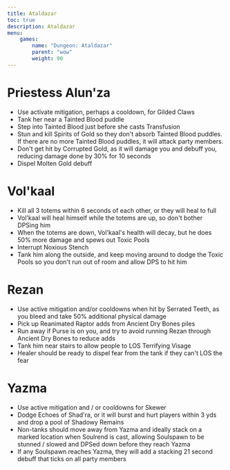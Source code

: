 ```yaml
---
title: Ataldazar
toc: true
description: Ataldazar
menu:
    games:
        name: "Dungeon: Ataldazar"
        parent: "wow"
        weight: 90
---
```


# Priestess Alun'za

* Use activate mitigation, perhaps a cooldown, for Gilded Claws
* Tank her near a Tainted Blood puddle
* Step into Tainted Blood just before she casts Transfusion
* Stun and kill Spirits of Gold so they don't absorb Tainted Blood puddles. If there are no more Tainted Blood puddles, it will attack party members.
* Don't get hit by Corrupted Gold, as it will damage you and debuff you, reducing damage done by 30% for 10 seconds
* Dispel Molten Gold debuff

# Vol'kaal

* Kill all 3 totems within 6 seconds of each other, or they will heal to full
* Vol'kaal will heal himself while the totems are up, so don't bother DPSing him
* When the totems are down, Vol'kaal's health will decay, but he does 50% more damage and spews out Toxic Pools
* Interrupt Noxious Stench
* Tank him along the outside, and keep moving around to dodge the Toxic Pools so you don't run out of room and allow DPS to hit him

# Rezan

* Use active mitigation and/or cooldowns when hit by Serrated Teeth, as you bleed and take 50% additional physical damage
* Pick up Reanimated Raptor adds from Ancient Dry Bones piles
* Run away if Purse is on you, and try to avoid running Rezan through Ancient Dry Bones to reduce adds
* Tank him near stairs to allow people to LOS Terrifying Visage
* Healer should be ready to dispel fear from the tank if they can't LOS the fear

# Yazma

* Use active mitigation and / or cooldowns for Skewer
* Dodge Echoes of Shad'ra, or it will burst and hurt players within 3 yds and drop a pool of Shadowy Remains
* Non-tanks should move away from Yazma and ideally stack on a marked location when Soulrend is cast, allowing Soulspawn to be stunned / slowed and DPSed down before they reach Yazma
* If any Soulspawn reaches Yazma, they will add a stacking 21 second debuff that ticks on all party members